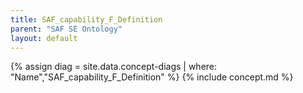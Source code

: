 ```yaml
---
title: SAF_capability_F_Definition
parent: "SAF SE Ontology"
layout: default
---
```

{% assign diag = site.data.concept-diags | where: "Name","SAF_capability_F_Definition" %}
{% include concept.md %}